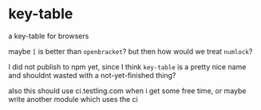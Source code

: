 # key-table

a key-table for browsers

maybe `[` is better than `openbracket`? but then how would we treat `numlock`?

I did not publish to npm yet, since I think `key-table` is a pretty nice name
and shouldnt wasted with a not-yet-finished thing?

also this should use ci.testling.com when i get some free time, or maybe
write another module which uses the ci
